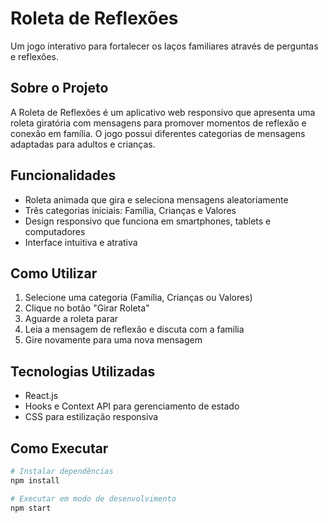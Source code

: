 # Roleta de Reflexões

Um jogo interativo para fortalecer os laços familiares através de perguntas e reflexões.

## Sobre o Projeto

A Roleta de Reflexões é um aplicativo web responsivo que apresenta uma roleta giratória com mensagens para promover momentos de reflexão e conexão em família. O jogo possui diferentes categorias de mensagens adaptadas para adultos e crianças.

## Funcionalidades

- Roleta animada que gira e seleciona mensagens aleatoriamente
- Três categorias iniciais: Família, Crianças e Valores
- Design responsivo que funciona em smartphones, tablets e computadores
- Interface intuitiva e atrativa

## Como Utilizar

1. Selecione uma categoria (Família, Crianças ou Valores)
2. Clique no botão "Girar Roleta"
3. Aguarde a roleta parar
4. Leia a mensagem de reflexão e discuta com a família
5. Gire novamente para uma nova mensagem

## Tecnologias Utilizadas

- React.js
- Hooks e Context API para gerenciamento de estado
- CSS para estilização responsiva

## Como Executar

```bash
# Instalar dependências
npm install

# Executar em modo de desenvolvimento
npm start